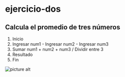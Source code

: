 # ejercicio-dos
## Calcula el promedio de tres números
1. Inicio
2. Ingresar num1 - Ingresar num2 - Ingresar num3 
3. Sumar num1 + num2 + num3 / Dividir entre 3
4. Resultado
5. Fin


![picture alt](http://1.1m.yt/AmCjuew.jpg)
